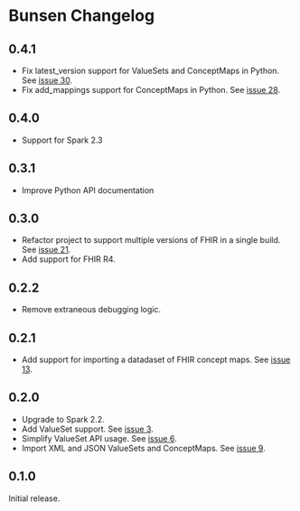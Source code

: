 # Bunsen Changelog

## 0.4.1
* Fix latest_version support for ValueSets and ConceptMaps in Python. See [issue 30](https://github.com/cerner/bunsen/issues/30).
* Fix add_mappings support for ConceptMaps in Python. See [issue 28](https://github.com/cerner/bunsen/issues/28).

## 0.4.0
* Support for Spark 2.3

## 0.3.1
* Improve Python API documentation

## 0.3.0
* Refactor project to support multiple versions of FHIR in a single build. See [issue 21](https://github.com/cerner/bunsen/issues/21).
* Add support for FHIR R4.

## 0.2.2
* Remove extraneous debugging logic.

## 0.2.1
* Add support for importing a datadaset of FHIR concept maps. See [issue 13](https://github.com/cerner/bunsen/issues/13).

## 0.2.0
* Upgrade to Spark 2.2.
* Add ValueSet support. See [issue 3](https://github.com/cerner/bunsen/issues/3).
* Simplify ValueSet API usage. See [issue 6](https://github.com/cerner/bunsen/issues/6).
* Import XML and JSON ValueSets and ConceptMaps. See [issue 9](https://github.com/cerner/bunsen/issues/9).

## 0.1.0
Initial release.
